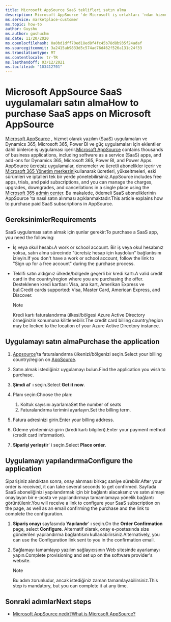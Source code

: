 ```yaml
---
title: Microsoft AppSource SaaS teklifleri satın alma
description: Microsoft AppSource 'de Microsoft iş ortakları 'ndan hizmet olarak yazılım (SaaS) uygulamaları satın almayı öğrenin.
ms.service: marketplace-customer
ms.topic: how-to
author: Guyshu
ms.author: gushuchm
ms.date: 11/20/2020
ms.openlocfilehash: 0a0bd1dff70ed18ed8f4fc45b78d8b935f24adaf
ms.sourcegitcommit: 3a2415ab9833d5c574ad76d462f526a131c24f33
ms.translationtype: MT
ms.contentlocale: tr-TR
ms.lasthandoff: 03/12/2021
ms.locfileid: "103412701"
---
```

# <a name="how-to-purchase-saas-apps-on-microsoft-appsource"></a><span data-ttu-id="d9b2d-103">Microsoft AppSource SaaS uygulamaları satın alma</span><span class="sxs-lookup"><span data-stu-id="d9b2d-103">How to purchase SaaS apps on Microsoft AppSource</span></span>

<span data-ttu-id="d9b2d-104">[Microsoft AppSource](https://appsource.microsoft.com/) , hizmet olarak yazılım (SaaS) uygulamaları ve Dynamics 365, Microsoft 365, Power BI ve güç uygulamaları için eklentiler dahil binlerce iş uygulaması içerir.</span><span class="sxs-lookup"><span data-stu-id="d9b2d-104">[Microsoft AppSource](https://appsource.microsoft.com/) contains thousands of business applications, including software as a service (SaaS) apps, and add-ons for Dynamics 365, Microsoft 365, Power BI, and Power Apps.</span></span> <span data-ttu-id="d9b2d-105">AppSource ücretsiz uygulamalar, denemeler ve ücretli abonelikler içerir ve [Microsoft 365 Yönetim merkezini](/microsoft-365/admin/admin-overview/about-the-admin-center)kullanarak ücretleri, yükseltmeleri, eski sürümleri ve iptalleri tek bir yerde yönetebilirsiniz.</span><span class="sxs-lookup"><span data-stu-id="d9b2d-105">AppSource includes free apps, trials, and paid subscriptions, and you can manage the charges, upgrades, downgrades, and cancellations in a single place using the [Microsoft 365 admin center](/microsoft-365/admin/admin-overview/about-the-admin-center).</span></span> <span data-ttu-id="d9b2d-106">Bu makalede, ödemeli SaaS aboneliklerinin AppSource 'ta nasıl satın alınması açıklanmaktadır.</span><span class="sxs-lookup"><span data-stu-id="d9b2d-106">This article explains how to purchase paid SaaS subscriptions in AppSource.</span></span>

## <a name="requirements"></a><span data-ttu-id="d9b2d-107">Gereksinimler</span><span class="sxs-lookup"><span data-stu-id="d9b2d-107">Requirements</span></span>

<span data-ttu-id="d9b2d-108">SaaS uygulaması satın almak için şunlar gerekir:</span><span class="sxs-lookup"><span data-stu-id="d9b2d-108">To purchase a SaaS app, you need the following:</span></span>

- <span data-ttu-id="d9b2d-109">İş veya okul hesabı.</span><span class="sxs-lookup"><span data-stu-id="d9b2d-109">A work or school account.</span></span> <span data-ttu-id="d9b2d-110">Bir iş veya okul hesabınız yoksa, satın alma sürecinde "ücretsiz hesap için kaydolun" bağlantısını izleyin.</span><span class="sxs-lookup"><span data-stu-id="d9b2d-110">If you don't have a work or school account, follow the link to "Sign up for a free account" during the purchase process.</span></span>

- <span data-ttu-id="d9b2d-111">Teklifi satın aldığınız ülkede/bölgede geçerli bir kredi kartı.</span><span class="sxs-lookup"><span data-stu-id="d9b2d-111">A valid credit card in the country/region where you are purchasing the offer.</span></span> <span data-ttu-id="d9b2d-112">Desteklenen kredi kartları: Visa, ana kart, Amerikan Express ve bul.</span><span class="sxs-lookup"><span data-stu-id="d9b2d-112">Credit cards supported: Visa, Master Card, American Express, and Discover.</span></span>

    > [!Note]
    > <span data-ttu-id="d9b2d-113">Kredi kartı faturalandırma ülkesi/bölgesi Azure Active Directory örneğinizin konumuna kilitlenebilir.</span><span class="sxs-lookup"><span data-stu-id="d9b2d-113">The credit card billing country/region may be locked to the location of your Azure Active Directory instance.</span></span>

## <a name="purchase-the-application"></a><span data-ttu-id="d9b2d-114">Uygulamayı satın alma</span><span class="sxs-lookup"><span data-stu-id="d9b2d-114">Purchase the application</span></span>

1. <span data-ttu-id="d9b2d-115">[Appsource](https://appsource.microsoft.com/)'ta faturalandırma ülkenizi/bölgenizi seçin.</span><span class="sxs-lookup"><span data-stu-id="d9b2d-115">Select your billing country/region on [AppSource](https://appsource.microsoft.com/).</span></span>
1. <span data-ttu-id="d9b2d-116">Satın almak istediğiniz uygulamayı bulun.</span><span class="sxs-lookup"><span data-stu-id="d9b2d-116">Find the application you wish to purchase.</span></span>
1. <span data-ttu-id="d9b2d-117">**Şimdi al**' ı seçin.</span><span class="sxs-lookup"><span data-stu-id="d9b2d-117">Select **Get it now**.</span></span>
1. <span data-ttu-id="d9b2d-118">Planı seçin:</span><span class="sxs-lookup"><span data-stu-id="d9b2d-118">Choose the plan:</span></span>

    1. <span data-ttu-id="d9b2d-119">Koltuk sayısını ayarlama</span><span class="sxs-lookup"><span data-stu-id="d9b2d-119">Set the number of seats</span></span>
    1. <span data-ttu-id="d9b2d-120">Faturalandırma terimini ayarlayın.</span><span class="sxs-lookup"><span data-stu-id="d9b2d-120">Set the billing term.</span></span>
    
1. <span data-ttu-id="d9b2d-121">Fatura adresinizi girin.</span><span class="sxs-lookup"><span data-stu-id="d9b2d-121">Enter your billing address.</span></span>
1. <span data-ttu-id="d9b2d-122">Ödeme yönteminizi girin (kredi kartı bilgileri).</span><span class="sxs-lookup"><span data-stu-id="d9b2d-122">Enter your payment method (credit card information).</span></span>    
1. <span data-ttu-id="d9b2d-123">**Siparişi yerleştir**' i seçin.</span><span class="sxs-lookup"><span data-stu-id="d9b2d-123">Select **Place order**.</span></span>

## <a name="configure-the-application"></a><span data-ttu-id="d9b2d-124">Uygulamayı yapılandırma</span><span class="sxs-lookup"><span data-stu-id="d9b2d-124">Configure the application</span></span>

<span data-ttu-id="d9b2d-125">Siparişiniz alındıktan sonra, onay alınması birkaç saniye sürebilir.</span><span class="sxs-lookup"><span data-stu-id="d9b2d-125">After your order is received, it can take several seconds to get confirmed.</span></span> <span data-ttu-id="d9b2d-126">Sayfada SaaS aboneliğinizi yapılandırmak için bir bağlantı alacaksınız ve satın almayı onaylayan bir e-posta ve yapılandırmayı tamamlamaya yönelik bağlantı görüntülenir.</span><span class="sxs-lookup"><span data-stu-id="d9b2d-126">You will receive a link to configure your SaaS subscription on the page, as well as an email confirming the purchase and the link to complete the configuration.</span></span>

1. <span data-ttu-id="d9b2d-127">**Sipariş onayı** sayfasında **Yapılandır**' ı seçin.</span><span class="sxs-lookup"><span data-stu-id="d9b2d-127">On the **Order Confirmation** page, select **Configure**.</span></span> <span data-ttu-id="d9b2d-128">Alternatif olarak, onay e-postasında size gönderilen yapılandırma bağlantısını kullanabilirsiniz.</span><span class="sxs-lookup"><span data-stu-id="d9b2d-128">Alternatively, you can use the Configuration link sent to you in the confirmation email.</span></span>
1. <span data-ttu-id="d9b2d-129">Sağlamayı tamamlayıp yazılım sağlayıcısının Web sitesinde ayarlamayı yapın.</span><span class="sxs-lookup"><span data-stu-id="d9b2d-129">Complete provisioning and set up on the software provider's website.</span></span>

    > [!Note]
    > <span data-ttu-id="d9b2d-130">Bu adım zorunludur, ancak istediğiniz zaman tamamlayabilirsiniz.</span><span class="sxs-lookup"><span data-stu-id="d9b2d-130">This step is mandatory, but you can complete it at any time.</span></span>

## <a name="next-steps"></a><span data-ttu-id="d9b2d-131">Sonraki adımlar</span><span class="sxs-lookup"><span data-stu-id="d9b2d-131">Next steps</span></span>

- [<span data-ttu-id="d9b2d-132">Microsoft AppSource nedir?</span><span class="sxs-lookup"><span data-stu-id="d9b2d-132">What is Microsoft AppSource?</span></span>](appsource-overview.md)
